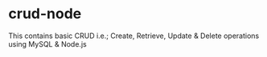 # crud-node
This contains basic CRUD i.e.; Create, Retrieve, Update & Delete operations using MySQL & Node.js
